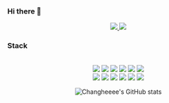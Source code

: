 ### Hi there 👋

<div align=center>
  <a href="https://velog.io/@rcg0529">
  <img src="http://img.shields.io/badge/-velog-20C997?style=flat-square&logo=velog&logoColor=white"&link=https://velog.io/@rcg0529">
  </a>

  <a href="mailto:rcg0529@gmail.com">
    <img src="https://img.shields.io/badge/-Mail-ea4335?style=flat-square&logo=Gmail&logoColor=white">
  </a>
</div>

### Stack

<br>
  
<div align=center>
 <img src="https://img.shields.io/badge/React-61DAFB?style=flat&logo=React&logoColor=white" />
<img src="https://img.shields.io/badge/Typescript-3178C6?style=flat&logo=Typescript&logoColor=white" />
<img src="https://img.shields.io/badge/Javascript-F7DF1E?style=flat&logo=Javascript&logoColor=white" />
<img src="https://img.shields.io/badge/Redux-764ABC?style=flat&logo=Redux&logoColor=white" />
<img src="https://img.shields.io/badge/C-A8B9CC?style=flat&logo=C&logoColor=white" />
<img src="https://img.shields.io/badge/C++-00599C?style=flat&logo=C%2B%2B&logoColor=white" /><br/>
<img src="https://img.shields.io/badge/HTML5-E34F26?style=flat&logo=HTML5&logoColor=white" />
<img src="https://img.shields.io/badge/CSS3-1572B6?style=flat&logo=CSS3&logoColor=white" />
<img src="https://img.shields.io/badge/Sass-CC6699?style=flat&logo=Sass&logoColor=white" />
<img src="https://img.shields.io/badge/Bootstrap-7952B3?style=flat&logo=Bootstrap&logoColor=white" />
<img src="https://img.shields.io/badge/Java-007396?style=flat-square&logo=Java&logoColor=white" />
<img src="https://img.shields.io/badge/Python-3776AB?style=flat-square&logo=Python&logoColor=white" />

<br>

![Changheeee's GitHub stats](https://github-readme-stats.vercel.app/api?username=changheeee&show_icons=true&theme=nord)

</div>

